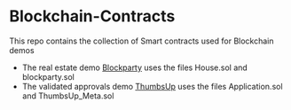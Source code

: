 # Blockchain-Contracts
This repo contains the collection of Smart contracts used for Blockchain demos

* The real estate demo [Blockparty](https://github.com/seethedata/blockparty "Blockparty") uses the files House.sol and blockparty.sol
* The validated approvals demo [ThumbsUp](https://github.com/seethedata/thumbsup "ThumbsUp") uses the files Application.sol and ThumbsUp_Meta.sol
